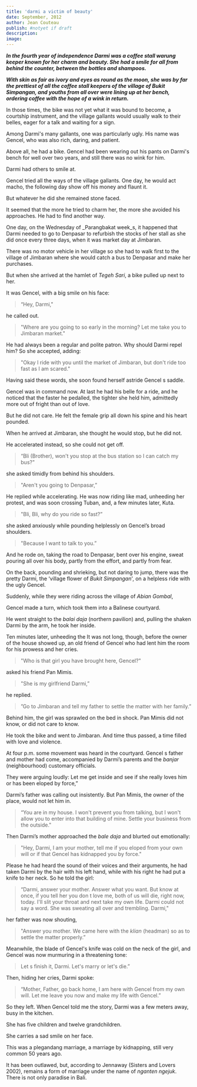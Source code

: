 ```yaml
---
title: 'darmi a victim of beauty'
date: September, 2012
author: Jean Couteau
publish: #notyet if draft
description:
image:
---
```

_**In the fourth year of independence Darmi was a coffee stall warung keeper known for her charm and beauty. She had a smile for all from behind the counter, between the bottles and shampoos.**_

_**With skin as fair as ivory and eyes as round as the moon, she was by far the prettiest of all the coffee stall keepers of the village of Bukit Simpangan, and youths from all over were lining up at her bench, ordering coffee with the hope of a wink in return.**_

In those times, the bike was not yet what it was bound to become, a courtship instrument, and the village gallants would usually walk to their belles, eager for a talk and waiting for a sign. 

Among Darmi's many gallants, one was particularly ugly. His name was Gencel, who was also rich, daring, and patient.

Above all, he had a bike. Gencel had been wearing out his pants on Darmi's bench for well over two years, and still there was no wink for him.

Darmi had others to smile at.

Gencel tried all the ways of the village gallants. One day, he would act macho, the following day show off his money and flaunt it.

But whatever he did she remained stone faced.

It seemed that the more he tried to charm her, the more she avoided his approaches. He had to find another way.

One day, on the Wednesday of _Parangbakat week_s, it happened that Darmi needed to go to Denpasar to refurbish the stocks of her stall as she did once every three days, when it was market day at Jimbaran.

There was no motor vehicle in her village so she had to walk first to the village of Jimbaran where she would catch a bus to Denpasar and make her purchases.

But when she arrived at the hamlet of _Tegeh Sari_, a bike pulled up next to her.

It was Gencel, with a big smile on his face:

>“Hey, Darmi,"

he called out.

>"Where are you going to so early in the morning? Let me take you to Jimbaran market."

He had always been a regular and polite patron. Why should Darmi repel him? So she accepted, adding:

>"Okay I ride with you until the market of Jimbaran, but don't ride too fast as I am scared."

Having said these words, she soon found herself astride Gencel s saddle.

Gencel was in command now. At last he had his belle for a ride, and he noticed that the faster he pedalled, the tighter she held him, admittedly more out of fright than out of love.

But he did not care. He felt the female grip all down his spine and his heart pounded.

When he arrived at Jimbaran, she thought he would stop, but he did not.

He accelerated instead, so she could not get off.

>“Bli (Brother), won't you stop at the bus station so I can catch my bus?"

she asked timidly from behind his shoulders.

>"Aren't you going to Denpasar,”

He replied while accelerating. He was now riding like mad, unheeding her protest, and was soon crossing Tuban, and, a few minutes later, Kuta.

>"Bli, Bli, why do you ride so fast?”

she asked anxiously while pounding helplessly on Gencel’s broad shoulders.

>"Because I want to talk to you.”

And he rode on, taking the road to Denpasar, bent over his engine, sweat pouring all over his body, partly from the effort, and partly from fear.

On the back, pounding and shrieking, but not daring to jump, there was the pretty Darmi, the ‘village flower of _Bukit Simpangan_', on a helpless ride with the ugly Gencel.

Suddenly, while they were riding across the village of _Abian Gombal_,

Gencel made a turn, which took them into a Balinese courtyard.


He went straight to the _balai daja_ (northern pavilion) and, pulling the shaken Darmi by the arm, he took her inside.

Ten minutes later, unheeding the It was not long, though, before the owner of the house showed up, an old friend of Gencel who had lent him the room for his prowess and her cries.

>"Who is that girl you have brought here, Gencel?"

asked his friend Pan Mimis.

>"She is my girlfriend Darmi,”

he replied.

>”Go to Jimbaran and tell my father to settle the matter with her family.”

Behind him, the girl was sprawled on the bed in shock. Pan Mimis did not know, or did not care to know.

He took the bike and went to Jimbaran. And time thus passed, a time filled with love and violence.

At four p.m. some movement was heard in the courtyard. Gencel s father and mother had come, accompanied by Darmi’s parents and the _banjar_ (neighbourhood) customary officials.

They were arguing loudly: Let me get inside and see if she really loves him or has been eloped by force,”

Darmi’s father was calling out insistently. But Pan Mimis, the owner of the place, would not let him in.

>“You are in my house. I won't prevent you from talking, but I won't allow you to enter into that building of mine. Settle your business from the outside."

Then Darmi’s mother approached the _bale daja_ and blurted out emotionally:

>"Hey, Darmi, I am your mother, tell me if you eloped from your own will or if that Gencel has kidnapped you by force."

Please he had heard the sound of their voices and their arguments, he had taken Darmi by the hair with his left hand, while with his right he had put a knife to her neck. So he told the girl:

>“Darmi, answer your mother. Answer what you want. But know at once, if you tell her you don t love me, both of us will die, right now, today. I'll slit your throat and next take my own life. Darmi could not say a word. She was sweating all over and trembling. Darmi,"

her father was now shouting,

>"Answer you mother. We came here with the _klian_ (headman) so as to settle the matter properly.”

Meanwhile, the blade of Gencel's knife was cold on the neck of the girl, and Gencel was now murmuring in a threatening tone:

>Let s finish it, Darmi. Let's marry or let's die.”

Then, hiding her cries, Darmi spoke:

>“Mother, Father, go back home, I am here with Gencel from my own will. Let me leave you now and make my life with Gencel.”

So they left. When Gencel told me the story, Darmi was a few meters away, busy in the kitchen.

She has five children and twelve grandchildren.

She carries a sad smile on her face.

This was a plegandang marriage, a marriage by kidnapping, still very common 50 years ago.

It has been outlawed, but, according to Jennaway (Sisters and Lovers 2002), remains a form of marriage under the name of _nganten ngejuk_. There is not only paradise in Bali.
